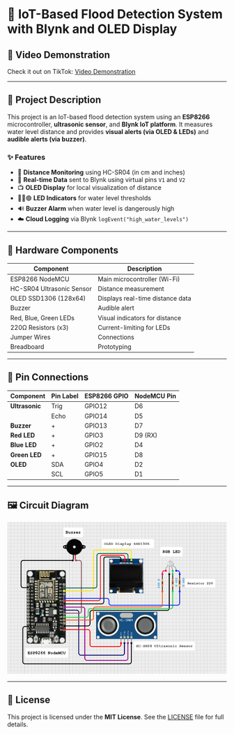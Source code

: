 # 🚨 IoT-Based Flood Detection System with Blynk and OLED Display

## 🎥 Video Demonstration

Check it out on TikTok: [Video Demonstration](https://www.tiktok.com/@qubits.io/video/7530842254420774162?is_from_webapp=1&sender_device=pc&web_id=7491002461630400008)

---

## 📖 Project Description

This project is an IoT-based flood detection system using an **ESP8266** microcontroller, **ultrasonic sensor**, and **Blynk IoT platform**. It measures water level distance and provides **visual alerts (via OLED & LEDs)** and **audible alerts (via buzzer)**.

### ✨ Features

- 📏 **Distance Monitoring** using HC-SR04 (in cm and inches)
- 📱 **Real-time Data** sent to Blynk using virtual pins `V1` and `V2`
- 📺 **OLED Display** for local visualization of distance
- 🔴🔵🟢 **LED Indicators** for water level thresholds
- 🔊 **Buzzer Alarm** when water level is dangerously high
- ☁️ **Cloud Logging** via Blynk `logEvent("high_water_levels")`

---

## 🧰 Hardware Components

| Component                | Description                        |
|--------------------------|------------------------------------|
| ESP8266 NodeMCU          | Main microcontroller (Wi-Fi)       |
| HC-SR04 Ultrasonic Sensor| Distance measurement               |
| OLED SSD1306 (128x64)    | Displays real-time distance data   |
| Buzzer                   | Audible alert                      |
| Red, Blue, Green LEDs    | Visual indicators for distance     |
| 220Ω Resistors (x3)      | Current-limiting for LEDs          |
| Jumper Wires             | Connections                        |
| Breadboard               | Prototyping                        |

---

## 🔌 Pin Connections

| Component      | Pin Label | ESP8266 GPIO | NodeMCU Pin |
|----------------|-----------|--------------|-------------|
| **Ultrasonic** | Trig      | GPIO12       | D6          |
|                | Echo      | GPIO14       | D5          |
| **Buzzer**     | +         | GPIO13       | D7          |
| **Red LED**    | +         | GPIO3        | D9 (RX)     |
| **Blue LED**   | +         | GPIO2        | D4          |
| **Green LED**  | +         | GPIO15       | D8          |
| **OLED**       | SDA       | GPIO4        | D2          |
|                | SCL       | GPIO5        | D1          |

---

## 🖼️ Circuit Diagram

![Circuit Diagram](image1.png)


---

## 📜 License

This project is licensed under the **MIT License**. See the [LICENSE](LICENSE) file for full details.
